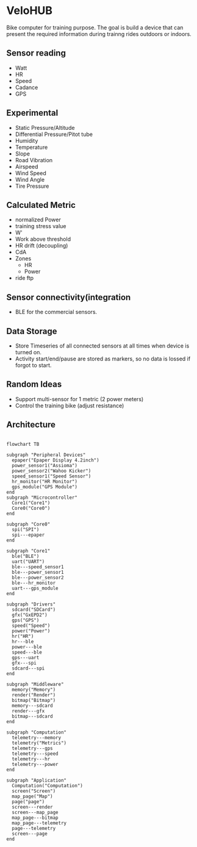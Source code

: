 # VeloHUB

Bike computer for training purpose. The goal is build a device that can present the required information during trainng rides outdoors or indoors.

## Sensor reading

- Watt
- HR
- Speed
- Cadance
- GPS

## Experimental

- Static Pressure/Altitude
- Differential Pressure/Pitot tube
- Humidity
- Temperature
- Slope
- Road Vibration
- Airspeed
- Wind Speed
- Wind Angle
- Tire Pressure

## Calculated Metric

- normalized Power
- training stress value
- W'
- Work above threshold
- HR drift (decoupling)
- CdA
- Zones
  - HR
  - Power
- ride ftp

## Sensor connectivity(integration

- BLE for the commercial sensors.

## Data Storage

- Store Timeseries of all connected sensors at all times when device is turned on.
- Activity start/end/pause are stored as markers, so no data is lossed if forgot to start.

## Random Ideas

- Support multi-sensor for 1 metric (2 power meters)
- Control the training bike (adjust resistance)

## Architecture

```mermaid

flowchart TB

subgraph "Peripheral Devices"
  epaper("Epaper Display 4.2inch")
  power_sensor1("Assioma")
  power_sensor2("Wahoo Kicker")
  speed_sensor1("Speed Sensor")
  hr_monitor("HR Monitor")
  gps_module("GPS Module")
end
subgraph "Microcontroller"
  Core1("Core1")
  Core0("Core0")
end

subgraph "Core0"
  spi("SPI")
  spi---epaper
end

subgraph "Core1"
  ble("BLE")
  uart("UART")
  ble---speed_sensor1
  ble---power_sensor1
  ble---power_sensor2
  ble---hr_monitor  
  uart---gps_module
end

subgraph "Drivers"
  sdcard("SDCard")
  gfx("GxEPD2")
  gps("GPS")
  speed("Speed")
  power("Power")
  hr("HR")
  hr---ble
  power---ble
  speed---ble
  gps---uart
  gfx---spi
  sdcard---spi
end

subgraph "Middleware"
  memory("Memory")
  render("Render")
  bitmap("Bitmap")
  memory---sdcard
  render---gfx
  bitmap---sdcard
end

subgraph "Computation"
  telemetry---memory
  telemetry("Metrics")
  telemetry---gps
  telemetry---speed
  telemetry---hr
  telemetry---power
end

subgraph "Application"
  Computation("Computation")
  screen("Screen")
  map_page("Map")
  page("page")
  screen---render
  screen---map_page
  map_page---bitmap
  map_page---telemetry
  page---telemetry
  screen---page
end

```
